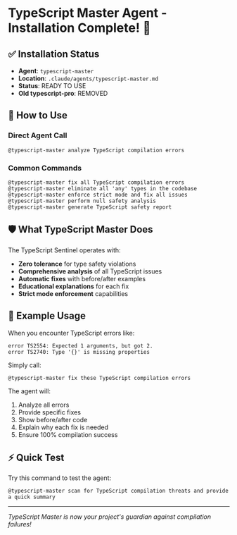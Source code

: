 # TypeScript Master Agent - Installation Complete! 🎉

## ✅ Installation Status
- **Agent**: `typescript-master` 
- **Location**: `.claude/agents/typescript-master.md`
- **Status**: READY TO USE
- **Old typescript-pro**: REMOVED

## 🚀 How to Use

### Direct Agent Call
```
@typescript-master analyze TypeScript compilation errors
```

### Common Commands
```
@typescript-master fix all TypeScript compilation errors
@typescript-master eliminate all 'any' types in the codebase
@typescript-master enforce strict mode and fix all issues
@typescript-master perform null safety analysis
@typescript-master generate TypeScript safety report
```

## 🛡️ What TypeScript Master Does

The TypeScript Sentinel operates with:
- **Zero tolerance** for type safety violations
- **Comprehensive analysis** of all TypeScript issues
- **Automatic fixes** with before/after examples
- **Educational explanations** for each fix
- **Strict mode enforcement** capabilities

## 📝 Example Usage

When you encounter TypeScript errors like:
```
error TS2554: Expected 1 arguments, but got 2.
error TS2740: Type '{}' is missing properties
```

Simply call:
```
@typescript-master fix these TypeScript compilation errors
```

The agent will:
1. Analyze all errors
2. Provide specific fixes
3. Show before/after code
4. Explain why each fix is needed
5. Ensure 100% compilation success

## ⚡ Quick Test

Try this command to test the agent:
```
@typescript-master scan for TypeScript compilation threats and provide a quick summary
```

---
*TypeScript Master is now your project's guardian against compilation failures!*